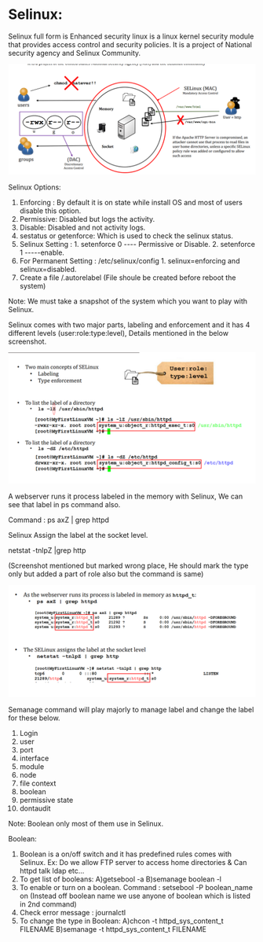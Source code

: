 # Selinux:

Selinux full form is Enhanced security linux is a linux kernel security module that provides access control and security policies. It is a project of National security agency and Selinux Community.

![images/selin.PNG](images/selin.PNG)

Selinux Options:

1. Enforcing : By default it is on state while install OS and most of users disable this option.
2. Permissive:  Disabled but logs the activity.
3. Disable: Disabled and not activity logs.
4. sestatus or getenforce: Which is used to check the selinux status.
5. Selinux Setting : 1. setenforce 0 ---- Permissive or Disable.  2. setenforce 1 -----enable.
6. For Permanent Setting : /etc/selinux/config   1. selinux=enforcing and selinux=disabled.
7. Create a file /.autorelabel (File shoule be created before reboot the system)

Note: We must take a snapshot of the system which you want to play with Selinux.

Selinux comes with two major parts, labeling and enforcement and it has 4 different levels (user:role:type:level), Details mentioned in the below screenshot.

![images/selin1.PNG](images/selin1.PNG)

A webserver runs it process labeled in the memory with Selinux, We can see that label in ps command also.

Command : ps axZ | grep httpd

Selinux Assign the label at the socket level.

netstat -tnlpZ |grep http

(Screenshot mentioned but marked wrong place, He should mark the type only but added a part of role also but the command is  same)

![images/selin2.PNG](images/selin2.PNG)

Semanage command will play majorly to manage label and change the label for these below.

1. Login
2. user
3. port
4. interface
5. module
6. node
7. file context
8. boolean
9. permissive state
10. dontaudit

Note: Boolean only most of them use in Selinux.

Boolean:

1. Boolean is a on/off switch and it has predefined rules comes with Selinux. Ex: Do we allow FTP server to access  home directories & Can httpd talk ldap etc…
2. To get list of booleans: A)getsebool -a B)semanage boolean -l
3. To enable or turn on a boolean. Command : setsebool -P boolean_name on  (Instead off boolean name we use anyone of boolean which is listed in 2nd command)
4. Check error  message : journalctl
5. To change the  type in Boolean: A)chcon -t httpd_sys_content_t FILENAME B)semanage -t httpd_sys_content_t FILENAME



